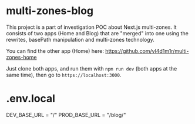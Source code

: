 # multi-zones-blog

This project is a part of investigation POC about Next.js multi-zones. It consists of two apps (Home and Blog) that are "merged" into one using the rewrites, basePath manipulation and multi-zones technology.

You can find the other app (Home) here:
https://github.com/vl4d1m1r/multi-zones-home

Just clone both apps, and run them with `npm run dev` (both apps at the same time), then go to `https://localhost:3000`.

# .env.local

DEV_BASE_URL = "/"
PROD_BASE_URL = "/blog/"
